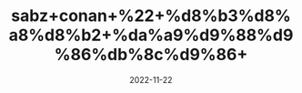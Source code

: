 ---
title: 'sabz+conan+%22+%d8%b3%d8%a8%d8%b2+%da%a9%d9%88%d9%86%db%8c%d9%86+'
date: '2022-11-22' 
metatag: '' 
inventory: '0' 
draft: false 
# meta description 
shortDescripton: ''
description: 'Herbs+%d8%ac%da%91%db%8c+%d8%a8%d9%88%d9%b9%db%8c'
longdescription: ''
tags: ''
brand: ''
subCategory: ''
unit: '10 gm-Pk'
sellCount: '0'
featured: True
# product Price
price: '100.0'
# Product Short Description
shortDescription: ''
productID: '46DB745B-7249-ED11-996A-005056B3A416'
type: 'products'
category: 'Herbs+%d8%ac%da%91%db%8c+%d8%a8%d9%88%d9%b9%db%8c' 
thumnailproduct: 'https://eraconnect.blob.core.windows.net/product-images/aminsaddiquidawakhana/0f274071-5dba-4867-bc21-737afbabeb3b.webp' 
images:
  - image: 'https://eraconnect.blob.core.windows.net/product-images/aminsaddiquidawakhana/0f274071-5dba-4867-bc21-737afbabeb3b.webp'  
Variants:
---